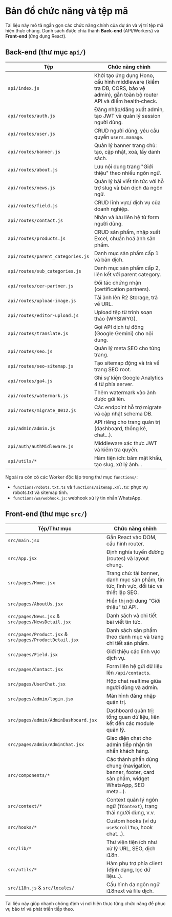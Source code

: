# Bản đồ chức năng và tệp mã

Tài liệu này mô tả ngắn gọn các chức năng chính của dự án và vị trí tệp mã hiện thực chúng. Danh sách được chia thành **Back‑end** (API/Workers) và **Front‑end** (ứng dụng React).

## Back-end (thư mục `api/`)
| Tệp | Chức năng chính |
| --- | --------------- |
| `api/index.js` | Khởi tạo ứng dụng Hono, cấu hình middleware (kiểm tra DB, CORS, bảo vệ admin), gắn toàn bộ router API và điểm health‑check. |
| `api/routes/auth.js` | Đăng nhập/đăng xuất admin, tạo JWT và quản lý session người dùng. |
| `api/routes/user.js` | CRUD người dùng, yêu cầu quyền `users.manage`. |
| `api/routes/banner.js` | Quản lý banner trang chủ: tạo, cập nhật, xoá, lấy danh sách. |
| `api/routes/about.js` | Lưu nội dung trang "Giới thiệu" theo nhiều ngôn ngữ. |
| `api/routes/news.js` | Quản lý bài viết tin tức với hỗ trợ slug và bản dịch đa ngôn ngữ. |
| `api/routes/field.js` | CRUD lĩnh vực/ dịch vụ của doanh nghiệp. |
| `api/routes/contact.js` | Nhận và lưu liên hệ từ form người dùng. |
| `api/routes/products.js` | CRUD sản phẩm, nhập xuất Excel, chuẩn hoá ảnh sản phẩm. |
| `api/routes/parent_categories.js` | Danh mục sản phẩm cấp 1 và bản dịch. |
| `api/routes/sub_categories.js` | Danh mục sản phẩm cấp 2, liên kết với parent category. |
| `api/routes/cer-partner.js` | Đối tác chứng nhận (certification partners). |
| `api/routes/upload-image.js` | Tải ảnh lên R2 Storage, trả về URL. |
| `api/routes/editor-upload.js` | Upload tệp từ trình soạn thảo (WYSIWYG). |
| `api/routes/translate.js` | Gọi API dịch tự động (Google Gemini) cho nội dung. |
| `api/routes/seo.js` | Quản lý meta SEO cho từng trang. |
| `api/routes/seo-sitemap.js` | Tạo sitemap động và trả về trang SEO root. |
| `api/routes/ga4.js` | Ghi sự kiện Google Analytics 4 từ phía server. |
| `api/routes/watermark.js` | Thêm watermark vào ảnh được gửi lên. |
| `api/routes/migrate_0012.js` | Các endpoint hỗ trợ migrate và cập nhật schema DB. |
| `api/admin/admin.js` | API riêng cho trang quản trị (dashboard, thống kê, chat...). |
| `api/auth/authMidleware.js` | Middleware xác thực JWT và kiểm tra quyền. |
| `api/utils/*` | Hàm tiện ích: băm mật khẩu, tạo slug, xử lý ảnh... |

Ngoài ra còn có các Worker độc lập trong thư mục `functions/`:
- `functions/robots.txt.ts` và `functions/sitemap.xml.ts`: phục vụ robots.txt và sitemap tĩnh.
- `functions/wa/webhook.js`: webhook xử lý tin nhắn WhatsApp.

## Front-end (thư mục `src/`)
| Tệp/Thư mục | Chức năng chính |
| ------------ | ---------------- |
| `src/main.jsx` | Gắn React vào DOM, cấu hình router. |
| `src/App.jsx` | Định nghĩa tuyến đường (routes) và layout chung. |
| `src/pages/Home.jsx` | Trang chủ: tải banner, danh mục sản phẩm, tin tức, lĩnh vực, đối tác và thiết lập SEO. |
| `src/pages/AboutUs.jsx` | Hiển thị nội dung "Giới thiệu" từ API. |
| `src/pages/News.jsx` & `src/pages/NewsDetail.jsx` | Danh sách và chi tiết bài viết tin tức. |
| `src/pages/Product.jsx` & `src/pages/ProductDetail.jsx` | Danh sách sản phẩm theo danh mục và trang chi tiết sản phẩm. |
| `src/pages/Field.jsx` | Giới thiệu các lĩnh vực dịch vụ. |
| `src/pages/Contact.jsx` | Form liên hệ gửi dữ liệu lên `/api/contacts`. |
| `src/pages/UserChat.jsx` | Hộp chat realtime giữa người dùng và admin. |
| `src/pages/admin/login.jsx` | Màn hình đăng nhập quản trị. |
| `src/pages/admin/AdminDashboard.jsx` | Dashboard quản trị: tổng quan dữ liệu, liên kết đến các module quản lý. |
| `src/pages/admin/AdminChat.jsx` | Giao diện chat cho admin tiếp nhận tin nhắn khách hàng. |
| `src/components/*` | Các thành phần dùng chung (navigation, banner, footer, card sản phẩm, widget WhatsApp, SEO meta...). |
| `src/context/*` | Context quản lý ngôn ngữ (`TContext`), trạng thái người dùng, v.v. |
| `src/hooks/*` | Custom hooks (ví dụ `useScrollTop`, hook chat...). |
| `src/lib/*` | Thư viện tiện ích như xử lý URL, SEO, dịch i18n. |
| `src/utils/*` | Hàm phụ trợ phía client (định dạng, lọc dữ liệu...). |
| `src/i18n.js` & `src/locales/` | Cấu hình đa ngôn ngữ i18next và file dịch. |

Tài liệu này giúp nhanh chóng định vị nơi hiện thực từng chức năng để phục vụ bảo trì và phát triển tiếp theo.

